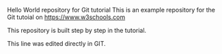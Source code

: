 Hello World repository for Git tutorial
This is an example repository for the Git tutoial on https://www.w3schools.com

This repository is built step by step in the tutorial.

This line was edited directly in GIT.
